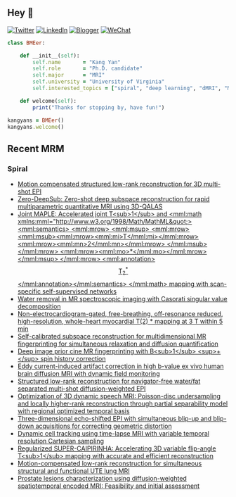## Hey 👋
[![Twitter](https://img.shields.io/badge/Twitter-%231DA1F2.svg?style=for-the-badge&logo=Twitter&logoColor=white)](https://twitter.com/KangY01)
[![LinkedIn](https://img.shields.io/badge/linkedin-%230077B5.svg?style=for-the-badge&logo=linkedin&logoColor=white)](https://www.linkedin.com/in/kyanyan/)
[![Blogger](https://img.shields.io/badge/Blogger-FF5722?style=for-the-badge&logo=blogger&logoColor=white)](https://kangyan.bearblog.dev/)
[![WeChat](https://img.shields.io/badge/WeChat-07C160?style=for-the-badge&logo=wechat&logoColor=white)](wechat.jpg)

```ruby
class BMEer:

    def __init__(self):
        self.name       = "Kang Yan"
        self.role       = "Ph.D. candidate"
        self.major      = "MRI"
        self.university = "University of Virginia"
        self.interested_topics = ["spiral", "deep learning", "dMRI", "MRgFUS"]

    def welcome(self):
        print("Thanks for stopping by, have fun!")

kangyans = BMEer()
kangyans.welcome()
```

<!---
## Stats

![Kang Yan's GitHub stats](https://github-readme-stats.vercel.app/api?username=kangyans&show_icons=true&theme=radical)
-->




## Recent MRM 

### Spiral

<!-- BLOG-POST-LIST:START -->
- [Motion compensated structured low-rank reconstruction for 3D multi-shot EPI](https://pubmed.ncbi.nlm.nih.gov/38361309/?utm_source=Other&utm_medium=rss&utm_campaign=pubmed-2&utm_content=1NAkULqPpWyUessckkKgSa8m02K0Ti2M6t8sCP1uTsCe9tRksA&fc=20240423195634&ff=20240423200217&v=2.18.0.post9+e462414)
- [Zero-DeepSub: Zero-shot deep subspace reconstruction for rapid multiparametric quantitative MRI using 3D-QALAS](https://pubmed.ncbi.nlm.nih.gov/38282270/?utm_source=Other&utm_medium=rss&utm_campaign=pubmed-2&utm_content=1NAkULqPpWyUessckkKgSa8m02K0Ti2M6t8sCP1uTsCe9tRksA&fc=20240423195634&ff=20240423200217&v=2.18.0.post9+e462414)
- [Joint MAPLE: Accelerated joint T&lt;sub&gt;1&lt;/sub&gt; and &lt;mml:math xmlns:mml=&quot;http://www.w3.org/1998/Math/MathML&quot;&gt; &lt;mml:semantics&gt; &lt;mml:mrow&gt; &lt;mml:msup&gt; &lt;mml:mrow&gt; &lt;mml:msub&gt;&lt;mml:mrow&gt;&lt;mml:mi&gt;T&lt;/mml:mi&gt;&lt;/mml:mrow&gt; &lt;mml:mrow&gt;&lt;mml:mn&gt;2&lt;/mml:mn&gt;&lt;/mml:mrow&gt; &lt;/mml:msub&gt; &lt;/mml:mrow&gt; &lt;mml:mrow&gt;&lt;mml:mo&gt;*&lt;/mml:mo&gt;&lt;/mml:mrow&gt; &lt;/mml:msup&gt; &lt;/mml:mrow&gt; &lt;mml:annotation&gt;$$ {{\mathrm{T}}_2}^{\ast } $$&lt;/mml:annotation&gt;&lt;/mml:semantics&gt; &lt;/mml:math&gt; mapping with scan-specific self-supervised networks](https://pubmed.ncbi.nlm.nih.gov/38181183/?utm_source=Other&utm_medium=rss&utm_campaign=pubmed-2&utm_content=1NAkULqPpWyUessckkKgSa8m02K0Ti2M6t8sCP1uTsCe9tRksA&fc=20240423195634&ff=20240423200217&v=2.18.0.post9+e462414)
- [Water removal in MR spectroscopic imaging with Casorati singular value decomposition](https://pubmed.ncbi.nlm.nih.gov/38181180/?utm_source=Other&utm_medium=rss&utm_campaign=pubmed-2&utm_content=1NAkULqPpWyUessckkKgSa8m02K0Ti2M6t8sCP1uTsCe9tRksA&fc=20240423195634&ff=20240423200217&v=2.18.0.post9+e462414)
- [Non-electrocardiogram-gated, free-breathing, off-resonance reduced, high-resolution, whole-heart myocardial T&lpar;2&rpar; * mapping at 3 T within 5 min](https://pubmed.ncbi.nlm.nih.gov/38174593/?utm_source=Other&utm_medium=rss&utm_campaign=pubmed-2&utm_content=1NAkULqPpWyUessckkKgSa8m02K0Ti2M6t8sCP1uTsCe9tRksA&fc=20240423195634&ff=20240423200217&v=2.18.0.post9+e462414)
- [Self-calibrated subspace reconstruction for multidimensional MR fingerprinting for simultaneous relaxation and diffusion quantification](https://pubmed.ncbi.nlm.nih.gov/38102776/?utm_source=Other&utm_medium=rss&utm_campaign=pubmed-2&utm_content=1NAkULqPpWyUessckkKgSa8m02K0Ti2M6t8sCP1uTsCe9tRksA&fc=20240423195634&ff=20240423200217&v=2.18.0.post9+e462414)
- [Deep image prior cine MR fingerprinting with B&lt;sub&gt;1&lt;/sub&gt; &lt;sup&gt;+&lt;/sup&gt; spin history correction](https://pubmed.ncbi.nlm.nih.gov/38098428/?utm_source=Other&utm_medium=rss&utm_campaign=pubmed-2&utm_content=1NAkULqPpWyUessckkKgSa8m02K0Ti2M6t8sCP1uTsCe9tRksA&fc=20240423195634&ff=20240423200217&v=2.18.0.post9+e462414)
- [Eddy current-induced artifact correction in high b-value ex vivo human brain diffusion MRI with dynamic field monitoring](https://pubmed.ncbi.nlm.nih.gov/37753621/?utm_source=Other&utm_medium=rss&utm_campaign=pubmed-2&utm_content=1NAkULqPpWyUessckkKgSa8m02K0Ti2M6t8sCP1uTsCe9tRksA&fc=20240423195634&ff=20240423200217&v=2.18.0.post9+e462414)
- [Structured low-rank reconstruction for navigator-free water/fat separated multi-shot diffusion-weighted EPI](https://pubmed.ncbi.nlm.nih.gov/37753595/?utm_source=Other&utm_medium=rss&utm_campaign=pubmed-2&utm_content=1NAkULqPpWyUessckkKgSa8m02K0Ti2M6t8sCP1uTsCe9tRksA&fc=20240423195634&ff=20240423200217&v=2.18.0.post9+e462414)
- [Optimization of 3D dynamic speech MRI: Poisson-disc undersampling and locally higher-rank reconstruction through partial separability model with regional optimized temporal basis](https://pubmed.ncbi.nlm.nih.gov/37677043/?utm_source=Other&utm_medium=rss&utm_campaign=pubmed-2&utm_content=1NAkULqPpWyUessckkKgSa8m02K0Ti2M6t8sCP1uTsCe9tRksA&fc=20240423195634&ff=20240423200217&v=2.18.0.post9+e462414)
- [Three-dimensional echo-shifted EPI with simultaneous blip-up and blip-down acquisitions for correcting geometric distortion](https://pubmed.ncbi.nlm.nih.gov/37667533/?utm_source=Other&utm_medium=rss&utm_campaign=pubmed-2&utm_content=1NAkULqPpWyUessckkKgSa8m02K0Ti2M6t8sCP1uTsCe9tRksA&fc=20240423195634&ff=20240423200217&v=2.18.0.post9+e462414)
- [Dynamic cell tracking using time-lapse MRI with variable temporal resolution Cartesian sampling](https://pubmed.ncbi.nlm.nih.gov/37466029/?utm_source=Other&utm_medium=rss&utm_campaign=pubmed-2&utm_content=1NAkULqPpWyUessckkKgSa8m02K0Ti2M6t8sCP1uTsCe9tRksA&fc=20240423195634&ff=20240423200217&v=2.18.0.post9+e462414)
- [Regularized SUPER-CAIPIRINHA: Accelerating 3D variable flip-angle T&lt;sub&gt;1&lt;/sub&gt; mapping with accurate and efficient reconstruction](https://pubmed.ncbi.nlm.nih.gov/37246893/?utm_source=Other&utm_medium=rss&utm_campaign=pubmed-2&utm_content=1NAkULqPpWyUessckkKgSa8m02K0Ti2M6t8sCP1uTsCe9tRksA&fc=20240423195634&ff=20240423200217&v=2.18.0.post9+e462414)
- [Motion-compensated low-rank reconstruction for simultaneous structural and functional UTE lung MRI](https://pubmed.ncbi.nlm.nih.gov/37158318/?utm_source=Other&utm_medium=rss&utm_campaign=pubmed-2&utm_content=1NAkULqPpWyUessckkKgSa8m02K0Ti2M6t8sCP1uTsCe9tRksA&fc=20240423195634&ff=20240423200217&v=2.18.0.post9+e462414)
- [Prostate lesions characterization using diffusion-weighted spatiotemporal encoded MRI: Feasibility and initial assessment](https://pubmed.ncbi.nlm.nih.gov/37010477/?utm_source=Other&utm_medium=rss&utm_campaign=pubmed-2&utm_content=1NAkULqPpWyUessckkKgSa8m02K0Ti2M6t8sCP1uTsCe9tRksA&fc=20240423195634&ff=20240423200217&v=2.18.0.post9+e462414)
<!-- BLOG-POST-LIST:END -->

<!-- BLOG-POST-LIST:START -->


<!-- BLOG-POST-LIST:END -->



<!---
## Keep Moving

<img src="run-mario.gif" width="53"><img src="run-mario.gif" width="56"><img src="run-mario.gif" width="59"><img src="run-mario.gif" width="62">
<img src="run-mario.gif" width="65"><img src="run-mario.gif" width="68"><img src="run-mario.gif" width="71"><img src="run-mario.gif" width="74">
<img src="run-mario.gif" width="77"><img src="run-mario.gif" width="80"><img src="run-mario.gif" width="83"><img src="run-mario.gif" width="86">

--->




<!---
## Trophies 

[![trophy](https://github-profile-trophy.vercel.app/?username=kangyans&theme=onedark)](https://github.com/kangyans/github-profile-trophy)
--->






